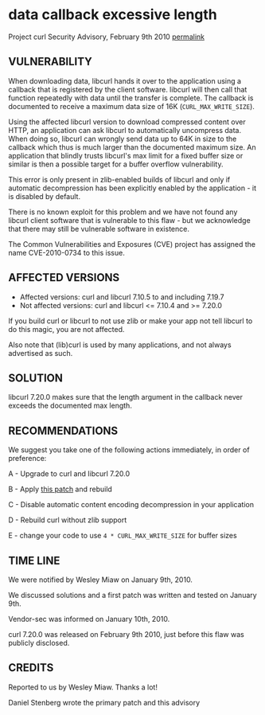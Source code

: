 data callback excessive length
==============================

Project curl Security Advisory, February 9th 2010
[permalink](https://curl.haxx.se/docs/adv_20100209.html)

VULNERABILITY
-------------

When downloading data, libcurl hands it over to the application using a
callback that is registered by the client software. libcurl will then call
that function repeatedly with data until the transfer is complete. The
callback is documented to receive a maximum data size of 16K
(`CURL_MAX_WRITE_SIZE`).

Using the affected libcurl version to download compressed content over HTTP,
an application can ask libcurl to automatically uncompress data. When doing
so, libcurl can wrongly send data up to 64K in size to the callback which
thus is much larger than the documented maximum size. An application that
blindly trusts libcurl's max limit for a fixed buffer size or similar is
then a possible target for a buffer overflow vulnerability.

This error is only present in zlib-enabled builds of libcurl and only if
automatic decompression has been explicitly enabled by the application - it
is disabled by default.

There is no known exploit for this problem and we have not found any libcurl
client software that is vulnerable to this flaw - but we acknowledge that
there may still be vulnerable software in existence.

The Common Vulnerabilities and Exposures (CVE) project has assigned the name
CVE-2010-0734 to this issue.

AFFECTED VERSIONS
-----------------

- Affected versions: curl and libcurl 7.10.5 to and including 7.19.7
- Not affected versions: curl and libcurl <= 7.10.4 and >= 7.20.0

If you build curl or libcurl to not use zlib or make your app not tell libcurl
to do this magic, you are not affected.

Also note that (lib)curl is used by many applications, and not always
advertised as such.

SOLUTION
--------

libcurl 7.20.0 makes sure that the length argument in the callback never
exceeds the documented max length.

RECOMMENDATIONS
---------------

We suggest you take one of the following actions immediately, in order of
preference:

 A - Upgrade to curl and libcurl 7.20.0

 B - Apply [this patch](https://curl.haxx.se/libcurl-contentencoding.patch) and rebuild

 C - Disable automatic content encoding decompression in your application

 D - Rebuild curl without zlib support

 E - change your code to use `4 * CURL_MAX_WRITE_SIZE` for buffer sizes

TIME LINE
---------

We were notified by Wesley Miaw on January 9th, 2010.

We discussed solutions and a first patch was written and tested on January
9th.

Vendor-sec was informed on January 10th, 2010.

curl 7.20.0 was released on February 9th 2010, just before this flaw was
publicly disclosed.

CREDITS
-------

Reported to us by Wesley Miaw. Thanks a lot!

Daniel Stenberg wrote the primary patch and this advisory
